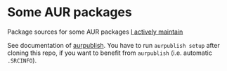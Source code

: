 # Some AUR packages

Package sources for some AUR packages [I actively maintain](https://aur.archlinux.org/packages/?&SeB=m&K=srtlg)

See documentation of [aurpublish](https://github.com/eli-schwartz/aurpublish).
You have to run `aurpublish setup` after cloning this repo, if you want to
benefit from `aurpublish` (i.e. automatic `.SRCINFO`).
